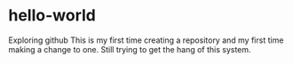 # hello-world
Exploring github
This is my first time creating a repository and my first time making a change to one. Still trying to get the hang of this system.
